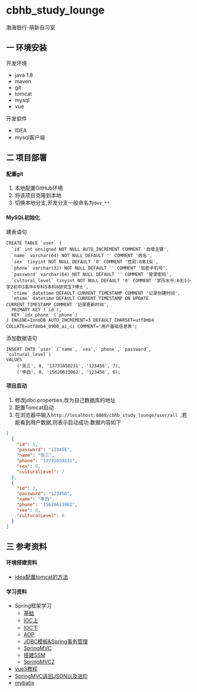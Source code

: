 # cbhb_study_lounge
渤海银行-萌新自习室

## 一 环境安装

开发环境

- java 1.8
- maven
- git
- tomcat
- mysql
- vue

开发软件

- IDEA
- mysql客户端

## 二 项目部署

#### 配置git

1. 本地配置GitHub环境
2. 将该项目克隆到本地
3. 切换本地分支,开发分支一般命名为`dev_**`

#### MySQL初始化

建表语句

```mysql
CREATE TABLE `user` (
  `id` int unsigned NOT NULL AUTO_INCREMENT COMMENT '自增主键',
  `name` varchar(64) NOT NULL DEFAULT '' COMMENT '姓名',
  `sex` tinyint NOT NULL DEFAULT '0' COMMENT '性别:0男1女',
  `phone` varchar(32) NOT NULL DEFAULT '' COMMENT '加密手机号',
  `password` varchar(64) NOT NULL DEFAULT '' COMMENT '登录密码',
  `cultural_level` tinyint NOT NULL DEFAULT '0' COMMENT '学历水平:0无1小学2初中3高中4专科5本科6研究生7博士',
  `ctime` datetime DEFAULT CURRENT_TIMESTAMP COMMENT '记录创建时间',
  `mtime` datetime DEFAULT CURRENT_TIMESTAMP ON UPDATE CURRENT_TIMESTAMP COMMENT '记录更新时间',
  PRIMARY KEY (`id`),
  KEY `idx_phone` (`phone`)
) ENGINE=InnoDB AUTO_INCREMENT=3 DEFAULT CHARSET=utf8mb4 COLLATE=utf8mb4_0900_ai_ci COMMENT='用户基础信息表';
```

添加数据语句

```mysql
INSERT INTO `user` (`name`, `sex`, `phone`, `password`, `cultural_level`)
VALUES
	('张三', 0, '13731650211', '123456', 7),
	('李四', 0, '15620613962', '123456', 6);
```

#### 项目启动

1. 修改jdbc.properties,改为自己数据库的地址
2. 配置Tomcat启动
3. 在浏览器中输入`http://localhost:8080/cbhb_study_lounge/user/all `,若能看到用户数据,则表示启动成功.数据内容如下
```json
[
  {
    "id": 1,
    "password": "123456",
    "name": "张三",
    "phone": "13731650211",
    "sex": 0,
    "culturalLevel": 7
  },
  {
    "id": 2,
    "password": "123456",
    "name": "李四",
    "phone": "15620613962",
    "sex": 0,
    "culturalLevel": 6
  }
]
```

## 三 参考资料

#### 环境搭建资料

+ [idea配置tomcat的方法](https://blog.csdn.net/LT_1029/article/details/87972919)

#### 学习资料

+ Spring框架学习
    - [基础](https://www.jianshu.com/p/00d67a878001)
    - [IOC上](https://www.jianshu.com/p/fc4b915b01df)
    - [IOC下](https://www.jianshu.com/p/2dae9702d142)
    - [AOP](https://www.jianshu.com/p/fe2a1eebfd17)
    - [JDBC模板&Spring事务管理](https://www.jianshu.com/p/08956e4977a7)
    - [SpringMVC](https://www.jianshu.com/p/5ead7ace9a06)
    - [搭建SSM](https://www.jianshu.com/p/1eda98e24ffc)
    - [SpringMVC2](https://www.jianshu.com/p/a9b05a440259)
+ [vue3教程](https://www.runoob.com/vue3/vue3-tutorial.html)
+ [SpringMVC返回JSON以及进阶](https://www.jianshu.com/p/02db299b1f3a)
+ [mybatis](https://mybatis.org/mybatis-3/zh/index.html)